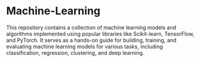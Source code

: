 # Machine-Learning
This repository contains a collection of machine learning models and algorithms implemented using popular libraries like Scikit-learn, TensorFlow, and PyTorch. It serves as a hands-on guide for building, training, and evaluating machine learning models for various tasks, including classification, regression, clustering, and deep learning.
